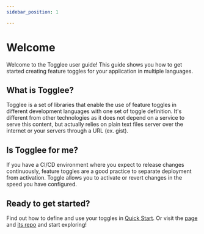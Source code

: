 ```yaml
---
sidebar_position: 1

---
```

# Welcome

Welcome to the Togglee user guide! This guide shows you how to get started creating feature toggles for your application in multiple languages.

## What is Togglee?

Togglee is a set of libraries that enable the use of feature toggles in different development languages with one set of toggle definition. It's different from other technologies as it does not depend on a service to serve this content, but actually relies on plain text files server over the internet or your servers through a URL (ex. gist).

## Is Togglee for me?

If you have a CI/CD environment where you expect to release changes continuously, feature toggles are a good practice to separate deployment from activation. Toggle allows you to activate or revert changes in the speed you have configured.

## Ready to get started?

Find out how to define and use your toggles in [Quick Start](/docs/quick-start). Or visit the [page](https://www.togglee.com/) and [its repo](https://github.com/togglee/) and start exploring!